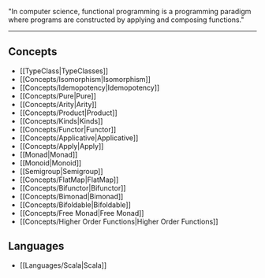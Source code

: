 "In computer science, functional programming is a programming paradigm where programs are constructed by applying and composing functions."

---

## Concepts

- [[TypeClass|TypeClasses]]
- [[Concepts/Isomorphism|Isomorphism]]
- [[Concepts/Idemopotency|Idemopotency]]
- [[Concepts/Pure|Pure]]
- [[Concepts/Arity|Arity]]
- [[Concepts/Product|Product]]
- [[Concepts/Kinds|Kinds]]
- [[Concepts/Functor|Functor]]
- [[Concepts/Applicative|Applicative]]
- [[Concepts/Apply|Apply]]
- [[Monad|Monad]]
- [[Monoid|Monoid]]
- [[Semigroup|Semigroup]]
- [[Concepts/FlatMap|FlatMap]]
- [[Concepts/Bifunctor|Bifunctor]]
- [[Concepts/Bimonad|Bimonad]]
- [[Concepts/Bifoldable|Bifoldable]]
- [[Concepts/Free Monad|Free Monad]]
- [[Concepts/Higher Order Functions|Higher Order Functions]]

## Languages

- [[Languages/Scala|Scala]]